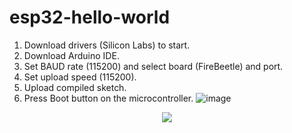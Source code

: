 # esp32-hello-world


1. Download drivers (Silicon Labs) to start.
2. Download Arduino IDE.
3. Set BAUD rate (115200) and select board (FireBeetle) and port.
4. Set upload speed (115200).
5. Upload compiled sketch.
6. Press Boot button on the microcontroller.
![image](https://github.com/user-attachments/assets/4bdbcc8d-50b8-4061-8a9f-6b165d502104)


<p align="center"><img src="https://github.com/user-attachments/assets/921bf853-ea3a-45fc-aaef-1b5172214b2f"></p>

